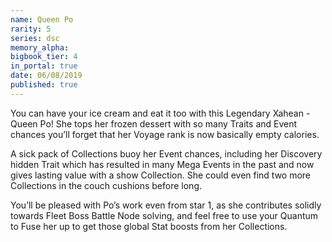 ```yaml
---
name: Queen Po
rarity: 5
series: dsc
memory_alpha:
bigbook_tier: 4
in_portal: true
date: 06/08/2019
published: true
---
```


You can have your ice cream and eat it too with this Legendary Xahean - Queen Po! She tops her frozen dessert with so many Traits and Event chances you’ll forget that her Voyage rank is now basically empty calories.

A sick pack of Collections buoy her Event chances, including her Discovery hidden Trait which has resulted in many Mega Events in the past and now gives lasting value with a show Collection. She could even find two more Collections in the couch cushions before long. 

You’ll be pleased with Po’s work even from star 1, as she contributes solidly towards Fleet Boss Battle Node solving, and feel free to use your Quantum to Fuse her up to get those global Stat boosts from her Collections.
